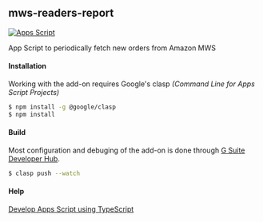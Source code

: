 ## mws-readers-report
[![Apps Script](https://img.shields.io/badge/Google%20Apps%20Script-green?style=flat)](https://script.google.com)

App Script to periodically fetch new orders from Amazon MWS

#### Installation
Working with the add-on requires Google's clasp *(Command Line for Apps Script Projects)*

```bash
$ npm install -g @google/clasp
$ npm install
```

#### Build
Most configuration and debuging of the add-on is done through [G Suite Developer Hub](https://script.google.com/home).

```bash
$ clasp push --watch
```

#### Help

[Develop Apps Script using TypeScript](https://developers.google.com/apps-script/guides/typescript)
